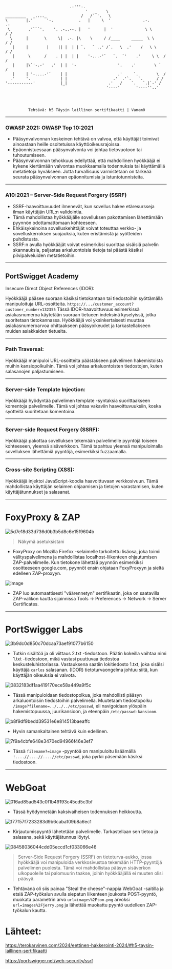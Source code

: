 
```
                            .-'''-.                                 
                                   '   _    \                               
_________   _...._               /   /` '.   \                              
\        |.'      '-.           .   |     \  '              .-.          .- 
 \        .'```'.    '. .-,.--. |   '      |  '              \ \        / / 
  \      |       \     \|  .-. |\    \     / /____     _____  \ \      / /  
   |     |        |    || |  | | `.   ` ..' /`.   \  .'    /   \ \    / /   
   |      \      /    . | |  | |    '-...-'`   `.  `'    .'     \ \  / /    
   |     |\`'-.-'   .'  | |  '-                  '.    .'        \ `  /     
   |     | '-....-'`    | |                      .'     `.        \  /      
  .'     '.             | |                    .'  .'`.   `.      / /       
'-----------'           |_|                  .'   /    `.   `.|`-' /        
                                            '----'       '----''..'      




          Tehtävä: h5 Täysin laillinen sertifikaatti | Vanam0

```



--------


### OWASP 2021: OWASP Top 10:2021

- Pääsynvalvonnan keskeinen tehtävä on valvoa, että käyttäjät toimivat ainoastaan heille osoitetuissa käyttöoikeusrajoissa. 
- Epäonnistuessaan pääsynvalvonta voi johtaa tietovuotoon tai tuhoutumiseen.
- Pääsynvalvonnan tehokkuus edellyttää, että mahdollinen hyökkääjä ei kykene kiertämään valvontaa muokkaamalla todennuksia tai käyttämällä metatietoja hyväkseen. Jotta turvallisuus varmistetaan on tärkeää seurata pääsynvalvonnan epäonnitumisia ja istuntotunnisteita.

---

### A10:2021 – Server-Side Request Forgery (SSRF)


- SSRF-haavoittuvuudet ilmenevät, kun sovellus hakee etäresursseja ilman käyttäjän URL:n validointia.
- Tämä mahdollistaa hyökkääjälle sovelluksen pakottamisen lähettämään pyynnön odottamattomaan kohteeseen.
- Ehkäisykeinoina sovelluskehittäjät voivat toteuttaa verkko- ja sovelluskerroksen suojauksia, kuten eristämistä ja syötteiden puhdistusta.
- SSRF:n avulla hyökkääjät voivat esimerkiksi suorittaa sisäisiä palvelin skannauksia, paljastaa arkaluontoisia tietoja tai päästä käsiksi pilvipalveluiden metatietoihin.
  
---


## PortSwigget Academy

Insecure Direct Object References (IDOR):

Hyökkääjä pääsee suoraan käsiksi tietokantaan tai tiedostoihin syöttämällä manipuloituja URL-osoitteita.
`https://.../customer_account?customer_number=132355`
Tässä IDOR-haavoittuvuus esimerkissä asiakasnumeroa käytetään suoraan tietueen indeksinä kyselyissä, jotka suoritetaan tietokannassa. Hyökkääjä voi yksinkertaisesti muuttaa asiakasnumeroarvoa ohittaakseen pääsyoikeudet ja tarkastellakseen muiden asiakkaiden tietueita.

---

### Path Traversal:

Hyökkääjä manipuloi URL-osoitteita päästäkseen palvelimen hakemistoista muihin kansiopolkuihin.
Tämä voi johtaa arkaluontoisten tiedostojen, kuten salasanojen paljastumiseen.

---

### Server-side Template Injection:

Hyökkääjä hyödyntää palvelimen template -syntaksia suorittaakseen komentoja palvelimelle.
Tämä voi johtaa vakaviin haavoittuvuuksiin, koska syötteitä suoritetaan komentoina.

---
### Server-side Request Forgery (SSRF):

Hyökkääjä pakottaa sovelluksen tekemään palvelimelle pyyntöjä toiseen kohteeseen, yleensä sisäverkkoon.
Tämä tapahtuu yleensä manipuloimalla sovelluksen lähettämiä pyyntöjä, esimerkiksi fuzzaamalla.

---

### Cross-site Scripting (XSS):


Hyökkääjä injektoi JavaScript-koodia haavoittuvaan verkkosivuun.
Tämä mahdollistaa käyttäjän selaimen ohjaamisen ja tietojen varastamisen, kuten käyttäjätunnukset ja salasanat.

---

# FoxyProxy & ZAP

![5d7e18d33d736d0b3b5d8c6e15f9604b](https://github.com/Vanam0/tunkeutumistestaus/assets/122449444/8c4f2ec7-385b-46df-9dd2-49c5c6e029c5)

> Näkymä asetuksistani



- FoxyProxy on Mozilla Firefox -selaimelle tarkoitettu lisäosa, joka toimii välityspalvelimena ja mahdollistaa localhost-liikenteen ohjautumisen ZAP-palvelimelle.
Kun tietokone lähettää pyynnön esimerkiksi osoitteeseen google.com, pyynnöt ensin ohjataan FoxyProxyyn ja sieltä edelleen ZAP-proxyyn.

![image](https://github.com/Vanam0/tunkeutumistestaus/assets/122449444/50a7af26-b733-4f80-a22a-018e89de3d95)


- ZAP luo automaattisesti "väärennetyn" sertifikaatin, joka on saatavilla ZAP-valikon kautta sijainnissa Tools -> Preferences -> Network -> Server Certificates.

----

# PortSwigger Labs


![3b9dc0d850c70dcaa73aef91077b6150](https://github.com/Vanam0/tunkeutumistestaus/assets/122449444/620e1339-ccfd-465a-8720-9e3fcf803bc9)
- Tutkin sisältöä ja oli viittaus 2.txt -tiedostoon. Päätin kokeilla vaihtaa nimi 1.txt -tiedostoon, mikä vastasi puuttuvaa tiedostoa keskusteluhistoriassa.
Vastauksena saatiin lokitiedosto 1.txt, joka sisälsi käyttäjä `carlos` salasanan.
(IDOR) tietoturvaongelma johtuu siitä, kun käyttäjän oikeuksia ei valvota.

![0832183df1aa419170ece58a449a9f5c](https://github.com/Vanam0/tunkeutumistestaus/assets/122449444/65f89fcb-8460-45a8-b77d-ef57ddc9f5c6)
- Tässä manipuloidaan tiedostopolkua, joka mahdollisti pääsyn arkaluontoisiin tiedostoihin palvelimella. 
Muutetaam tiedostopolku `/image?filename=../../../etc/passwd`, eli navigoidaan ylöspäin hakemistopuussa, juurikansioon, ja eteenpäin `/etc/passwd-kansioon`.

![b8f9df9bedd39531e6e814513baeaffc](https://github.com/Vanam0/tunkeutumistestaus/assets/122449444/13cde8c4-b674-4a38-ac8e-cc3e10b4f31c)

- Hyvin samankaltainen tehtävä kuin edellinen.

![7f9a4cbfe648e3470ed94966f46e3ef7](https://github.com/Vanam0/tunkeutumistestaus/assets/122449444/8b2f2594-8b70-406e-9ef5-a0b368a7d424)

- Tässä `filename?=image` -pyyntöä on manipuloitu lisäämällä `!....//....//....//etc/passwd`, joka pyrkii päsemään käsiksi tiedostoon.

------


# WebGoat


![016ad85ad543c0f1b49193c45cd5c3bf](https://github.com/Vanam0/tunkeutumistestaus/assets/122449444/fd81b4b5-7ad2-4fa4-a65b-66016e46a060)

- Tässä hyödynnetään kaksivaiheisen todennuksen heikkoutta. 



![177f57f7233283d9b6caba109b8a6ec1](https://github.com/Vanam0/tunkeutumistestaus/assets/122449444/176cc34b-0bde-4048-9f1a-aa79424fb693)




- Kirjautumispyyntö lähetetään palvelimelle. Tarkastellaan sen tietoa ja salasana, sekä käyttäjätunnus löytyi.


![08458036044cdd05eccd1cf033066e46](https://github.com/Vanam0/tunkeutumistestaus/assets/122449444/55526002-6539-4b2c-847d-be076e8163cf)
> Server-Side Request Forgery (SSRF) on tietoturva-aukko, jossa hyökkääjä voi manipuloida verkkosivustoa tekemään HTTP-pyyntöjä palvelimen puolesta. Tämä voi mahdollistaa pääsyn sisäverkon ulkopuolelle tai palomuurin taakse, joihin hyökkääjällä ei muuten olisi pääsyä.

- Tehtävänä oli siis painaa "Steal the cheese"-nappia WebGoat -saitilla ja etsiä ZAP-työkalun avulla siepatun liikenteen joukosta POST-pyyntö, muokata parametrin arvo `url=images%2Ftom.png` arvoksi `url=images%2Fjerry.png` ja lähettää muokattu pyyntö uudelleen ZAP-työkalun kautta.  




# Lähteet:

https://terokarvinen.com/2024/eettinen-hakkerointi-2024/#h5-taysin-laillinen-sertifikaatti

https://portswigger.net/web-security/ssrf


